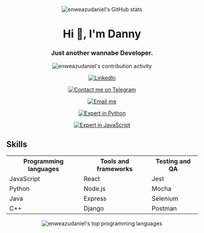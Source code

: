 
<p align="center"><img src="https://github-readme-stats.vercel.app/api?username=enweazudaniel&show_icons=true&theme=radical" alt="enweazudaniel's GitHub stats" /></p>

<h1 align="center">Hi 👋, I'm Danny</h1>
<h3 align="center">Just another wannabe Developer.</h3>

<p align="center"> <img src="https://komarev.com/ghpvc/?username=enweazudaniel" alt="enweazudaniel's contribution activity" /> </p>
<p align="center">
  <a href="https://www.linkedin.com/in/daniel-enweazu-08ba77207"><img src="https://img.shields.io/badge/-LinkedIn-blue?style=flat-square&logo=linkedin" alt="LinkedIn"></a>
</p>

<p align="center">
  <a href="https://t.me/dandollar1"><img src="https://img.shields.io/badge/-Contact%20me%20on%20Telegram-blue?style=flat-square&logo=telegram" alt="Contact me on Telegram"></a>
</p>
<p align="center">
  <a href="mailto:enweazu.daniel@gmail.com"><img src="https://img.shields.io/badge/-Email%20me-black?style=flat-square&logo=gmail" alt="Email me"></a>
</p>
<p align="center">
  <a href="#"><img src="https://img.shields.io/badge/-Expert%20in%20Python-orange?style=flat-square&logo=python" alt="Expert in Python"></a>
</p>
<p align="center">
  <a href="#"><img src="https://img.shields.io/badge/-Expert%20in%20JavaScript-yellow?style=flat-square&logo=javascript" alt="Expert in JavaScript"></a>
</p>
<h2>Skills</h2>

<table>
  <tr>
    <th>Programming languages</th>
    <th>Tools and frameworks</th>
    <th>Testing and QA</th>
  </tr>
  <tr>
    <td>JavaScript</td>
    <td>React</td>
    <td>Jest</td>
  </tr>
  <tr>
    <td>Python</td>
    <td>Node.js</td>
    <td>Mocha</td>
  </tr>
  <tr>
    <td>Java</td>
    <td>Express</td>
    <td>Selenium</td>
  </tr>
  <tr>
    <td>C++</td>
    <td>Django</td>
    <td>Postman</td>
  </tr>
</table>


<p align="center"><img src="https://github-readme-stats.vercel.app/api/top-langs/?username=enweazudaniel&layout=compact" alt="enweazudaniel's top programming languages" /></p>
